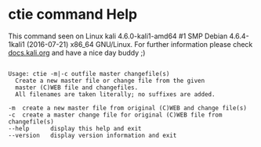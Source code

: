 # ctie command Help
 
 This command seen on Linux kali 4.6.0-kali1-amd64 #1 SMP Debian 4.6.4-1kali1 (2016-07-21) x86_64 GNU/Linux. For further information please check [docs.kali.org](docs.kali.org) and have a nice day buddy ;) 

~~~

Usage: ctie -m|-c outfile master changefile(s)
  Create a new master file or change file from the given
  master (C)WEB file and changefiles.
  All filenames are taken literally; no suffixes are added.

-m  create a new master file from original (C)WEB and change file(s)
-c  create a master change file for original (C)WEB file from changefile(s)
--help      display this help and exit
--version   display version information and exit


~~~
